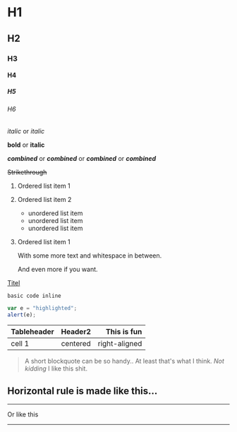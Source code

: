 # H1
## H2
### H3
#### H4
##### H5
###### H6

_italic_ or *italic*

**bold** or __italic__

***combined*** or **_combined_** or ___combined___ or __*combined*__

~~Strikethrough~~

1. Ordered list item 1
1. Ordered list item 2
	* unordered list item
	- unordered list item
	+ unordered list item
1. Ordered list item 1

   With some more text and whitespace in between.

   And even more if you want.

[Titel](http://www.google.com)

`basic code inline`

```javascript
var e = "highlighted";
alert(e);
```

| Tableheader	| Header2	| This is fun	|
| -------------	|:---------:| -------------:|
| cell 1		| centered	| right-aligned	|

> A short blockquote can be so handy..
> At least that's what I think.
*Not kidding*
> I like this shit.

Horizontal rule is made like this...
---
***
Or like this
___


